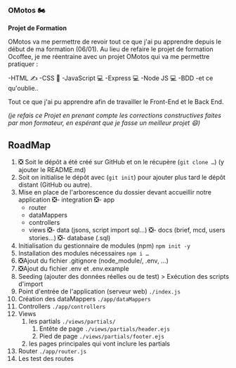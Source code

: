### OMotos 🏍️

**Projet de Formation**

OMotos va me permettre de revoir tout ce que j'ai pu apprendre depuis le début de ma formation (06/01).
Au lieu de refaire le projet de formation Ocoffee, je me réentraine avec un projet OMotos qui va me permettre
pratiquer : 

-HTML ✍️
-CSS 🌈
-JavaScript 💻
-Express 💻
-Node JS 💻
-BDD 
-et ce qu'oublie..

Tout ce que j'ai pu apprendre afin de travailler le Front-End et le Back End.

*(je refais ce Projet en prenant compte les corrections constructives faites par mon formateur, en espérant que je fasse un meilleur projet 😄)*

## RoadMap 


1. ❎   Soit le dépôt a été créé sur GitHub et on le récupère (`git clone …`) (y ajouter le README.md)
2. Soit on initialise le dépôt avec (`git init`) pour ajouter plus tard le dépôt distant (GitHub ou autre).
3. Mise en place de l'arborescence du dossier devant accueillir notre application
    ❎- integration
    ❎- app
      - router
      - dataMappers
      - controllers
      - views
    ❎- data (jsons, script import sql…)
    ❎- docs (brief, mcd, users stories…)
    ❎- database (.sql)
4. Initialisation du gestionnaire de modules (npm) `npm init -y`
5. Installation des modules nécessaires `npm i …`
6. ❎Ajout du fichier .gitignore (node_module/, .env, …)
7. ❎Ajout du fichier .env et .env.example
8. Seeding (ajouter des données réelles ou de test) > Exécution des scripts d'import
9. Point d'entrée de l'application (serveur web) `./index.js`
10. Création des dataMappers `./app/dataMappers`
11. Controllers `./app/controllers`
12. Views
    1. les partials `./views/partials/`
        1. Entête de page `./views/partials/header.ejs`
        2. Pied de page `./views/partials/footer.ejs`
    2. les pages principales qui vont inclure les partials
13. Router `./app/router.js`
14. Les test des routes




